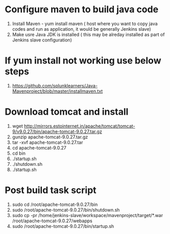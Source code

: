 # Configure maven to build java code
1) Install Maven - yum install maven ( host where you want to copy java codes and run as application, it would be generally Jenkins slave)
2) Make usre Java JDK is installed ( this may be alreday installed as part of Jenkins slave configuration)
# If yum install not working use below steps
1) https://github.com/splunklearners/Java-Mavenproject/blob/master/installmaven.txt

# Download tomcat and install
1) wget http://mirrors.estointernet.in/apache/tomcat/tomcat-9/v9.0.27/bin/apache-tomcat-9.0.27.tar.gz
2) gunzip apache-tomcat-9.0.27.tar.gz
3) tar -xvf apache-tomcat-9.0.27.tar
4) cd apache-tomcat-9.0.27
5) cd bin
6) ./startup.sh
7) ./shutdown.sh
8) ./startup.sh
# Post build task script
1) sudo cd /root/apache-tomcat-9.0.27/bin
2) sudo /root/apache-tomcat-9.0.27/bin/shutdown.sh
3) sudo cp -pr  /home/jenkins-slave/workspace/mavenproject/target/*.war /root/apache-tomcat-9.0.27/webapps
4) sudo /root/apache-tomcat-9.0.27/bin/startup.sh
